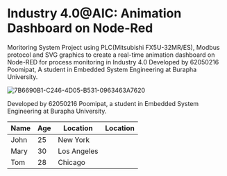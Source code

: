 # Industry 4.0@AIC: Animation Dashboard on Node-Red 
Moritoring System Project using PLC(Mitsubishi FX5U-32MR/ES), Modbus protocol and SVG graphics to create a real-time animation dashboard on Node-RED for process monitoring in Industry 4.0 Developed by 62050216 Poomipat, A student in Embedded System Engineering at Burapha University.



![7B6690B1-C246-4D05-B531-0963463A7620](https://user-images.githubusercontent.com/81687385/230735958-67c18a5b-b558-4601-888c-ad535a7204b3.jpg)

Developed by 62050216 Poomipat, a student in Embedded System Engineering at Burapha University.







| Name | Age | Location |Location |
|------|-----|----------|----------|
| John | 25 | New York |          |
| Mary | 30 | Los Angeles |       |
| Tom | 28 | Chicago |            |






